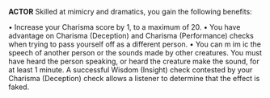 __**ACTOR**__
Skilled at mimicry and dramatics, you gain the following benefits:

• Increase your Charisma score by 1, to a maximum of 20.
• You have advantage on Charisma (Deception) and Charisma (Performance) checks when trying to pass yourself off as a different person.
• You can m im ic the speech of another person or the sounds made by other creatures. You must have heard the person speaking, or heard the creature make the sound, for at least 1 minute. A successful Wisdom (Insight) check contested by your Charisma (Deception) check allows a listener to determine that the effect is faked.